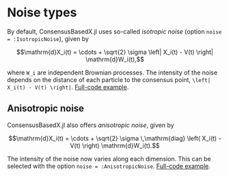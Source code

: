 # Noise types

By default, ConsensusBasedX.jl uses so-called *isotropic noise* (option `noise = :IsotropicNoise`), given by
```math
\mathrm{d}X_i(t) = \cdots + \sqrt{2} \sigma \left| X_i(t) - V(t) \right| \mathrm{d}W_i(t),
```
where ``W_i`` are independent Brownian processes. The intensity of the noise depends on the distance of each particle to the consensus point, ``\left| X_i(t) - V(t) \right|``. [Full-code example](https://github.com/PdIPS/ConsensusBasedX.jl/blob/main/examples/advanced_usage/isotropic_noise.jl).

## Anisotropic noise

ConsensusBasedX.jl also offers *anisotropic noise*, given by 
```math
\mathrm{d}X_i(t) = \cdots + \sqrt{2} \sigma \,\mathrm{diag} \left( X_i(t) - V(t) \right) \mathrm{d}W_i(t).
```
The intensity of the noise now varies along each dimension. This can be selected with the option `noise = :AnisotropicNoise`. [Full-code example](https://github.com/PdIPS/ConsensusBasedX.jl/blob/main/examples/advanced_usage/anisotropic_noise.jl).
